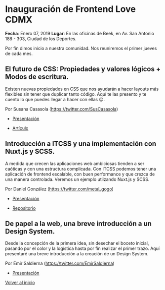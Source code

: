 # Inauguración de Frontend Love CDMX

**Fecha**: Enero 07, 2019
**Lugar**: En las oficinas de Beek, en Av. San Antonio 188 - 303, Ciudad de los Deportes.

Por fin dimos inicio a nuestra comunidad. Nos reuniremos el primer jueves de cada mes.

## El futuro de CSS: Propiedades y valores lógicos + Modos de escritura.

Existen nuevas propiedades en CSS que nos ayudarán a hacer layouts más flexibles sin tener que duplicar tanto código. Aquí te las presento y te cuento lo que puedes llegar a hacer con ellas 😉.

Por Susana Casasola (https://twitter.com/SusCasasola)

- [Presentación](https://www.canva.com/design/DADQ4oq_ZDo/MQEO9uZaY7jGl6GpMi5TKA/view?website)

- [Artículo](https://medium.com/@SusCasasola/el-futuro-de-css-modos-de-escritura-propiedades-y-valores-l%C3%B3gicos-a9c4bcaae5a1)

## Introducción a ITCSS y una implementación con Nuxt.js y SCSS.
A medida que crecen las aplicaciones web ambiciosas tienden a ser caóticas y con una estructura complicada. Con ITCSS podemos tener una aplicación de frontend escalable, con buen performance y que crezca de una manera controlada. Veremos un ejemplo utilzando Nuxt.js y SCSS.

Por Daniel González (https://twitter.com/metal_gogo)

- [Presentación](./materiales/itcss_nuxt_scss.pdf)

- [Repositorio](https://github.com/metal-gogo/itcss-nuxtjs-scss)

## De papel a la web, una breve introducción a un Design System.
Desde la concepción de la primera idea, sin desechar el boceto inicial, pasando por el color y la logística hasta por fin realizar el primer trazo. Aquí presentaré una breve introducción a la creación de un Design System.

Por Emir Saldierna (https://twitter.com/EmirSaldierna)

- [Presentación](./materiales/de_papel_a_la_web.pdf)


[Volver al inicio](/README.md)